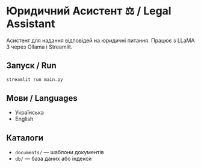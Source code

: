 
# Юридичний Асистент ⚖️ / Legal Assistant

Асистент для надання відповідей на юридичні питання. Працює з LLaMA 3 через Ollama і Streamlit.

## Запуск / Run

```bash
streamlit run main.py
```

## Мови / Languages

- Українська
- English

## Каталоги

- `documents/` — шаблони документів
- `db/` — база даних або індекси
